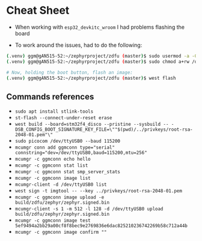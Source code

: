 # Cheat Sheet

- When working with `esp32_devkitc_wroom` I had problems flashing the board

- To work around the issues, had to do the following:
```bash
(.venv) ggm@gAN515-52:~/zephyrproject/zdfu (master)$ sudo usermod -a -G dialout $USER
(.venv) ggm@gAN515-52:~/zephyrproject/zdfu (master)$ sudo chmod a+rw /dev/ttyUSB0

# Now, holding the boot button, flash an image:
(.venv) ggm@gAN515-52:~/zephyrproject/zdfu (master)$ west flash
```

## Commands references
- `sudo apt install stlink-tools`
- `st-flash --connect-under-reset erase`
- `west build --board=stm32f4_disco --pristine --sysbuild -- -DSB_CONFIG_BOOT_SIGNATURE_KEY_FILE=\""$(pwd)/../privkeys/root-rsa-2048-01.pem"\"`
- `sudo picocom /dev/ttyUSB0 --baud 115200`
- `mcumgr conn add ggmconn type="serial" connstring="dev=/dev/ttyUSB0,baud=115200,mtu=256"`
- `mcumgr -c ggmconn echo hello`
- `mcumgr -c ggmconn stat list`
- `mcumgr -c ggmconn stat smp_server_stats`
- `mcumgr -c ggmconn image list`
- `mcumgr-client -d /dev/ttyUSB0 list`
- `west sign -t imgtool -- --key ../privkeys/root-rsa-2048-01.pem`
- `mcumgr -c ggmconn image upload -e build/zdfu/zephyr/zephyr.signed.bin`
- `mcumgr-client -s 1 -m 512 -l 128 -d /dev/ttyUSB0 upload build/zdfu/zephyr/zephyr.signed.bin`
- `mcumgr -c ggmconn image test 5ef9494a2bb29a00cf8f8bec9e2769836e6dac825210236742269b58c712a44b`
- `mcumgr -c ggmconn image confirm ""`
